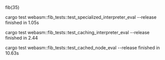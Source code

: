 fib(35)

cargo test webasm::fib_tests::test_specialized_interpreter_eval --release
finished in 1.05s

cargo test webasm::fib_tests::test_caching_interpreter_eval --release
finished in 2.44

cargo test webasm::fib_tests::test_cached_node_eval --release
finished in 10.63s
